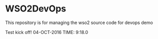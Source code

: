 # WSO2DevOps
This repository is for managing the wso2 source code for devops demo

Test kick off! 04-OCT-2016 TIME: 9:18.0
